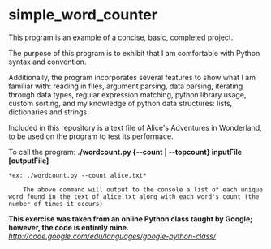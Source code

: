 # simple_word_counter

This program is an example of a concise, basic, completed project.

The purpose of this program is to exhibit that I am comfortable with Python syntax and convention.

Additionally, the program incorporates several features to show what I am familiar with: reading in files, argument parsing, data parsing, iterating through data types, regular expression matching, python library usage, custom sorting, and my knowledge of python data structures: lists, dictionaries and strings.

Included in this repository is a text file of Alice's Adventures in Wonderland, to be used on the program to test its performace.

To call the program:
    **./wordcount.py {--count | --topcount} inputFile [outputFile]**

    *ex: ./wordcount.py --count alice.txt*

        The above command will output to the console a list of each unique word found in the text of alice.txt along with each word's count (the number of times it occurs)


**This exercise was taken from an online Python class taught by Google; however, the code is entirely mine.**
*http://code.google.com/edu/languages/google-python-class/*

